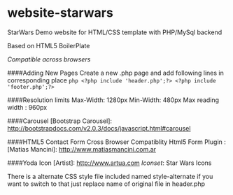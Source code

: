 website-starwars
================

StarWars Demo website for HTML/CSS template with PHP/MySql backend


Based on HTML5 BoilerPlate

*Compatible across browsers*

####Adding New Pages 
 	Create a new .php page and add following lines in corresponding place
	 	```php
	 	<?php include 'header.php';?>
		<?php include 'footer.php';?>
		``` 

####Resolution limits 
	Max-Width: 1280px
	Min-Width: 480px
	Max reading width : 960px 

####Carousel
 	[Bootstrap Carousel]: http://bootstrapdocs.com/v2.0.3/docs/javascript.html#carousel
 	

####HTML5 Contact Form Cross Browser Compatiblity 
 	Html5 Form Plugin : [Matias Mancini]: http://www.matiasmancini.com.ar

####Yoda Icon
    [Artist]: http://www.artua.com
	*Iconset*: Star Wars Icons

There is a alternate CSS style file included named style-alternate if you want to switch to that just replace name of original file in header.php